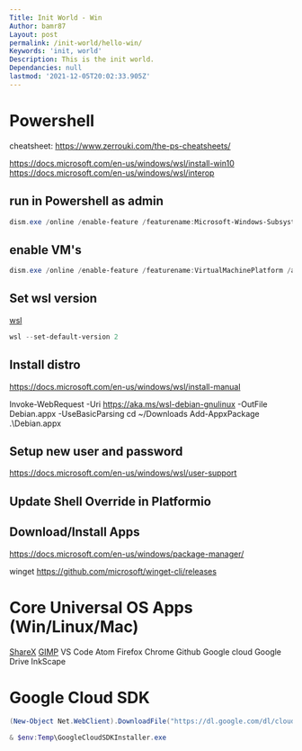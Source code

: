 ```yaml
---
Title: Init World - Win
Author: bamr87
Layout: post
permalink: /init-world/hello-win/
Keywords: 'init, world'
Description: This is the init world.
Dependancies: null
lastmod: '2021-12-05T20:02:33.905Z'
---
```

# Powershell

cheatsheet: https://www.zerrouki.com/the-ps-cheatsheets/

https://docs.microsoft.com/en-us/windows/wsl/install-win10
https://docs.microsoft.com/en-us/windows/wsl/interop
## run in Powershell as admin

```powershell
dism.exe /online /enable-feature /featurename:Microsoft-Windows-Subsystem-Linux /all /norestart -verb RunAs
```

## enable VM's

```powershell
dism.exe /online /enable-feature /featurename:VirtualMachinePlatform /all /norestart
```

## Set wsl version

[wsl](https://docs.microsoft.com/nl-nl/windows/wsl/wsl2-kernel)

```powershell
wsl --set-default-version 2
```

## Install distro

https://docs.microsoft.com/en-us/windows/wsl/install-manual

Invoke-WebRequest -Uri https://aka.ms/wsl-debian-gnulinux -OutFile Debian.appx -UseBasicParsing
cd ~/Downloads
Add-AppxPackage .\Debian.appx

## Setup new user and password

https://docs.microsoft.com/en-us/windows/wsl/user-support

## Update Shell Override in Platformio

## Download/Install Apps

https://docs.microsoft.com/en-us/windows/package-manager/

winget https://github.com/microsoft/winget-cli/releases

# Core Universal OS Apps (Win/Linux/Mac)

[ShareX](https://getsharex.com/)
[GIMP](https://www.gimp.org/)
VS Code
Atom
Firefox
Chrome
Github
Google cloud
Google Drive
InkScape

# Google Cloud SDK

```powershell
(New-Object Net.WebClient).DownloadFile("https://dl.google.com/dl/cloudsdk/channels/rapid/GoogleCloudSDKInstaller.exe", "$env:Temp\GoogleCloudSDKInstaller.exe")

& $env:Temp\GoogleCloudSDKInstaller.exe
```
